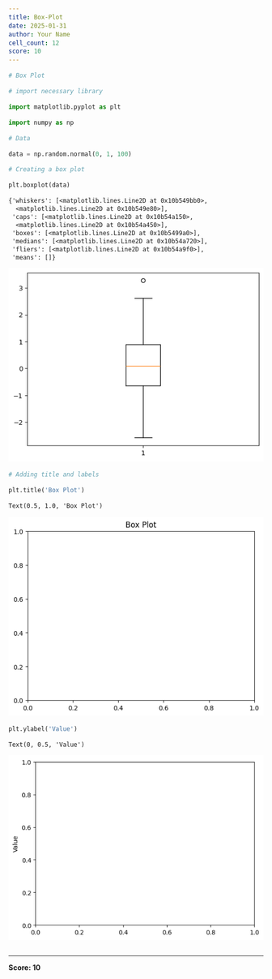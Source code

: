 ```yaml
---
title: Box-Plot
date: 2025-01-31
author: Your Name
cell_count: 12
score: 10
---
```


```python
# Box Plot
```


```python
# import necessary library
```


```python
import matplotlib.pyplot as plt
```


```python
import numpy as np
```


```python
# Data
```


```python
data = np.random.normal(0, 1, 100)
```


```python
# Creating a box plot
```


```python
plt.boxplot(data)

```




    {'whiskers': [<matplotlib.lines.Line2D at 0x10b549bb0>,
      <matplotlib.lines.Line2D at 0x10b549e80>],
     'caps': [<matplotlib.lines.Line2D at 0x10b54a150>,
      <matplotlib.lines.Line2D at 0x10b54a450>],
     'boxes': [<matplotlib.lines.Line2D at 0x10b5499a0>],
     'medians': [<matplotlib.lines.Line2D at 0x10b54a720>],
     'fliers': [<matplotlib.lines.Line2D at 0x10b54a9f0>],
     'means': []}




    
![png](box-plot_files/box-plot_7_1.png)
    



```python
# Adding title and labels
```


```python
plt.title('Box Plot')
```




    Text(0.5, 1.0, 'Box Plot')




    
![png](box-plot_files/box-plot_9_1.png)
    



```python
plt.ylabel('Value')
```




    Text(0, 0.5, 'Value')




    
![png](box-plot_files/box-plot_10_1.png)
    



```python

```


---
**Score: 10**
